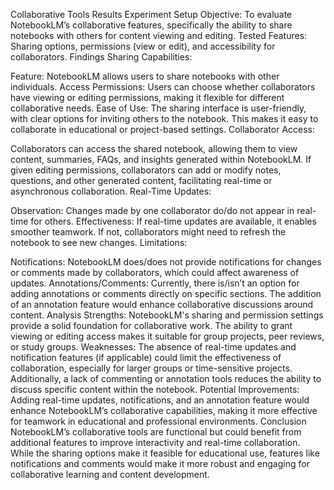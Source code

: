 Collaborative Tools Results
Experiment Setup
Objective: To evaluate NotebookLM’s collaborative features, specifically the ability to share notebooks with others for content viewing and editing.
Tested Features: Sharing options, permissions (view or edit), and accessibility for collaborators.
Findings
Sharing Capabilities:

Feature: NotebookLM allows users to share notebooks with other individuals.
Access Permissions: Users can choose whether collaborators have viewing or editing permissions, making it flexible for different collaborative needs.
Ease of Use: The sharing interface is user-friendly, with clear options for inviting others to the notebook. This makes it easy to collaborate in educational or project-based settings.
Collaborator Access:

Collaborators can access the shared notebook, allowing them to view content, summaries, FAQs, and insights generated within NotebookLM.
If given editing permissions, collaborators can add or modify notes, questions, and other generated content, facilitating real-time or asynchronous collaboration.
Real-Time Updates:

Observation: Changes made by one collaborator do/do not appear in real-time for others.
Effectiveness: If real-time updates are available, it enables smoother teamwork. If not, collaborators might need to refresh the notebook to see new changes.
Limitations:

Notifications: NotebookLM does/does not provide notifications for changes or comments made by collaborators, which could affect awareness of updates.
Annotations/Comments: Currently, there is/isn’t an option for adding annotations or comments directly on specific sections. The addition of an annotation feature would enhance collaborative discussions around content.
Analysis
Strengths: NotebookLM's sharing and permission settings provide a solid foundation for collaborative work. The ability to grant viewing or editing access makes it suitable for group projects, peer reviews, or study groups.
Weaknesses: The absence of real-time updates and notification features (if applicable) could limit the effectiveness of collaboration, especially for larger groups or time-sensitive projects. Additionally, a lack of commenting or annotation tools reduces the ability to discuss specific content within the notebook.
Potential Improvements: Adding real-time updates, notifications, and an annotation feature would enhance NotebookLM’s collaborative capabilities, making it more effective for teamwork in educational and professional environments.
Conclusion
NotebookLM’s collaborative tools are functional but could benefit from additional features to improve interactivity and real-time collaboration. While the sharing options make it feasible for educational use, features like notifications and comments would make it more robust and engaging for collaborative learning and content development.
